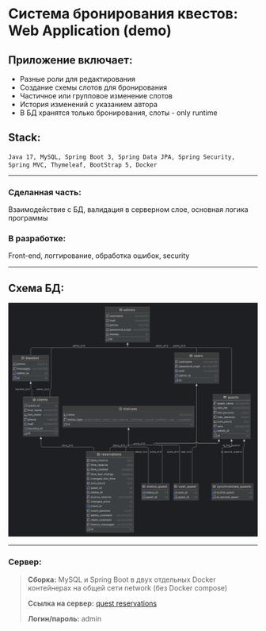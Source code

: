 # Система бронирования квестов: Web Application (demo)

## Приложение включает:
+ Разные роли для редактирования 
+ Создание схемы слотов для бронирования
+ Частичное или групповое изменение слотов
+ История изменений с указанием автора
+ В БД хранятся только бронирования, слоты - only runtime

## Stack:
```
Java 17, MySQL, Spring Boot 3, Spring Data JPA, Spring Security, 
Spring MVC, Thymeleaf, BootStrap 5, Docker
```
***

### Сделанная часть: 
Взаимодействие с БД, валидация в серверном слое, 
основная логика программы


### В разработке: 
Front-end, логгирование, обработка ошибок, security
***

## Схема БД:

![Схема БД](projectinfo/db-diagram.png)
***

### Сервер:
>__Сборка:__
MySQL и Spring Boot в двух отдельных Docker контейнерах на общей сети network (без Docker compose)
> 
>__Ссылка на сервер:__ 
[quest reservations](http://31.129.99.231:8080/slot-list)
> 
>__Логин/пароль:__ admin